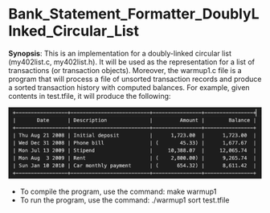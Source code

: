 # Bank_Statement_Formatter_DoublyLInked_Circular_List
 
**Synopsis**:
This is an implementation for a doubly-linked circular list (my402list.c, my402list.h). It will be used as the representation for a list of transactions (or transaction objects). Moreover, the warmup1.c file is a program that will process a file of unsorted transaction records and produce a sorted transaction history with computed balances. For example, given contents in test.tfile, it will produce the following:

![Example](example.png)

- To compile the program, use the command: make warmup1
- To run the program, use the command: ./warmup1 sort test.tfile
